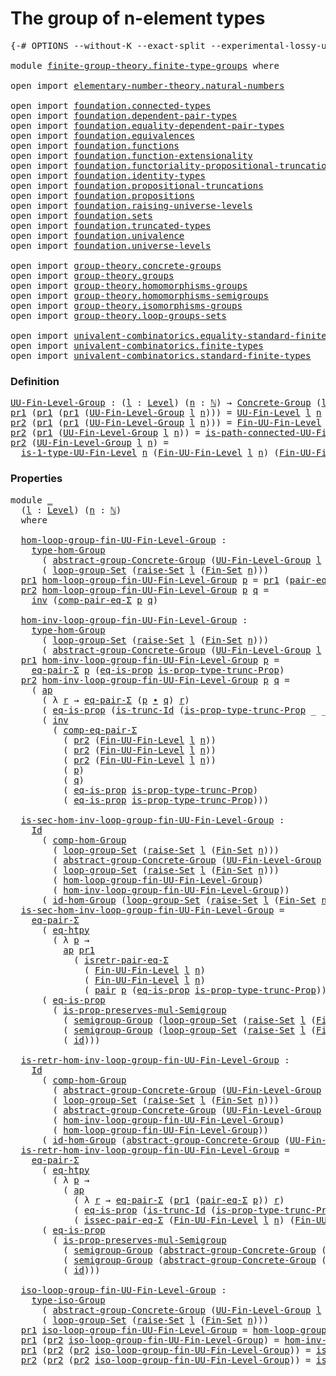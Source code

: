 # The group of n-element types

<pre class="Agda"><a id="41" class="Symbol">{-#</a> <a id="45" class="Keyword">OPTIONS</a> <a id="53" class="Pragma">--without-K</a> <a id="65" class="Pragma">--exact-split</a> <a id="79" class="Pragma">--experimental-lossy-unification</a> <a id="112" class="Symbol">#-}</a>

<a id="117" class="Keyword">module</a> <a id="124" href="finite-group-theory.finite-type-groups.html" class="Module">finite-group-theory.finite-type-groups</a> <a id="163" class="Keyword">where</a>

<a id="170" class="Keyword">open</a> <a id="175" class="Keyword">import</a> <a id="182" href="elementary-number-theory.natural-numbers.html" class="Module">elementary-number-theory.natural-numbers</a>

<a id="224" class="Keyword">open</a> <a id="229" class="Keyword">import</a> <a id="236" href="foundation.connected-types.html" class="Module">foundation.connected-types</a> 
<a id="264" class="Keyword">open</a> <a id="269" class="Keyword">import</a> <a id="276" href="foundation.dependent-pair-types.html" class="Module">foundation.dependent-pair-types</a> 
<a id="309" class="Keyword">open</a> <a id="314" class="Keyword">import</a> <a id="321" href="foundation.equality-dependent-pair-types.html" class="Module">foundation.equality-dependent-pair-types</a> 
<a id="363" class="Keyword">open</a> <a id="368" class="Keyword">import</a> <a id="375" href="foundation.equivalences.html" class="Module">foundation.equivalences</a> 
<a id="400" class="Keyword">open</a> <a id="405" class="Keyword">import</a> <a id="412" href="foundation.functions.html" class="Module">foundation.functions</a>
<a id="433" class="Keyword">open</a> <a id="438" class="Keyword">import</a> <a id="445" href="foundation.function-extensionality.html" class="Module">foundation.function-extensionality</a>
<a id="480" class="Keyword">open</a> <a id="485" class="Keyword">import</a> <a id="492" href="foundation.functoriality-propositional-truncation.html" class="Module">foundation.functoriality-propositional-truncation</a>
<a id="542" class="Keyword">open</a> <a id="547" class="Keyword">import</a> <a id="554" href="foundation.identity-types.html" class="Module">foundation.identity-types</a> 
<a id="581" class="Keyword">open</a> <a id="586" class="Keyword">import</a> <a id="593" href="foundation.propositional-truncations.html" class="Module">foundation.propositional-truncations</a>
<a id="630" class="Keyword">open</a> <a id="635" class="Keyword">import</a> <a id="642" href="foundation.propositions.html" class="Module">foundation.propositions</a>
<a id="666" class="Keyword">open</a> <a id="671" class="Keyword">import</a> <a id="678" href="foundation.raising-universe-levels.html" class="Module">foundation.raising-universe-levels</a>
<a id="713" class="Keyword">open</a> <a id="718" class="Keyword">import</a> <a id="725" href="foundation.sets.html" class="Module">foundation.sets</a>
<a id="741" class="Keyword">open</a> <a id="746" class="Keyword">import</a> <a id="753" href="foundation.truncated-types.html" class="Module">foundation.truncated-types</a>
<a id="780" class="Keyword">open</a> <a id="785" class="Keyword">import</a> <a id="792" href="foundation.univalence.html" class="Module">foundation.univalence</a> 
<a id="815" class="Keyword">open</a> <a id="820" class="Keyword">import</a> <a id="827" href="foundation.universe-levels.html" class="Module">foundation.universe-levels</a> 

<a id="856" class="Keyword">open</a> <a id="861" class="Keyword">import</a> <a id="868" href="group-theory.concrete-groups.html" class="Module">group-theory.concrete-groups</a> 
<a id="898" class="Keyword">open</a> <a id="903" class="Keyword">import</a> <a id="910" href="group-theory.groups.html" class="Module">group-theory.groups</a>
<a id="930" class="Keyword">open</a> <a id="935" class="Keyword">import</a> <a id="942" href="group-theory.homomorphisms-groups.html" class="Module">group-theory.homomorphisms-groups</a>
<a id="976" class="Keyword">open</a> <a id="981" class="Keyword">import</a> <a id="988" href="group-theory.homomorphisms-semigroups.html" class="Module">group-theory.homomorphisms-semigroups</a>
<a id="1026" class="Keyword">open</a> <a id="1031" class="Keyword">import</a> <a id="1038" href="group-theory.isomorphisms-groups.html" class="Module">group-theory.isomorphisms-groups</a>
<a id="1071" class="Keyword">open</a> <a id="1076" class="Keyword">import</a> <a id="1083" href="group-theory.loop-groups-sets.html" class="Module">group-theory.loop-groups-sets</a>

<a id="1114" class="Keyword">open</a> <a id="1119" class="Keyword">import</a> <a id="1126" href="univalent-combinatorics.equality-standard-finite-types.html" class="Module">univalent-combinatorics.equality-standard-finite-types</a>
<a id="1181" class="Keyword">open</a> <a id="1186" class="Keyword">import</a> <a id="1193" href="univalent-combinatorics.finite-types.html" class="Module">univalent-combinatorics.finite-types</a>
<a id="1230" class="Keyword">open</a> <a id="1235" class="Keyword">import</a> <a id="1242" href="univalent-combinatorics.standard-finite-types.html" class="Module">univalent-combinatorics.standard-finite-types</a>
</pre>
### Definition

<pre class="Agda"><a id="UU-Fin-Level-Group"></a><a id="1317" href="finite-group-theory.finite-type-groups.html#1317" class="Function">UU-Fin-Level-Group</a> <a id="1336" class="Symbol">:</a> <a id="1338" class="Symbol">(</a><a id="1339" href="finite-group-theory.finite-type-groups.html#1339" class="Bound">l</a> <a id="1341" class="Symbol">:</a> <a id="1343" href="Agda.Primitive.html#597" class="Postulate">Level</a><a id="1348" class="Symbol">)</a> <a id="1350" class="Symbol">(</a><a id="1351" href="finite-group-theory.finite-type-groups.html#1351" class="Bound">n</a> <a id="1353" class="Symbol">:</a> <a id="1355" href="elementary-number-theory.natural-numbers.html#1530" class="Datatype">ℕ</a><a id="1356" class="Symbol">)</a> <a id="1358" class="Symbol">→</a> <a id="1360" href="group-theory.concrete-groups.html#1969" class="Function">Concrete-Group</a> <a id="1375" class="Symbol">(</a><a id="1376" href="Agda.Primitive.html#780" class="Primitive">lsuc</a> <a id="1381" href="finite-group-theory.finite-type-groups.html#1339" class="Bound">l</a><a id="1382" class="Symbol">)</a>
<a id="1384" href="foundation-core.dependent-pair-types.html#605" class="Field">pr1</a> <a id="1388" class="Symbol">(</a><a id="1389" href="foundation-core.dependent-pair-types.html#605" class="Field">pr1</a> <a id="1393" class="Symbol">(</a><a id="1394" href="foundation-core.dependent-pair-types.html#605" class="Field">pr1</a> <a id="1398" class="Symbol">(</a><a id="1399" href="finite-group-theory.finite-type-groups.html#1317" class="Function">UU-Fin-Level-Group</a> <a id="1418" href="finite-group-theory.finite-type-groups.html#1418" class="Bound">l</a> <a id="1420" href="finite-group-theory.finite-type-groups.html#1420" class="Bound">n</a><a id="1421" class="Symbol">)))</a> <a id="1425" class="Symbol">=</a> <a id="1427" href="univalent-combinatorics.finite-types.html#5389" class="Function">UU-Fin-Level</a> <a id="1440" href="finite-group-theory.finite-type-groups.html#1418" class="Bound">l</a> <a id="1442" href="finite-group-theory.finite-type-groups.html#1420" class="Bound">n</a>
<a id="1444" href="foundation-core.dependent-pair-types.html#617" class="Field">pr2</a> <a id="1448" class="Symbol">(</a><a id="1449" href="foundation-core.dependent-pair-types.html#605" class="Field">pr1</a> <a id="1453" class="Symbol">(</a><a id="1454" href="foundation-core.dependent-pair-types.html#605" class="Field">pr1</a> <a id="1458" class="Symbol">(</a><a id="1459" href="finite-group-theory.finite-type-groups.html#1317" class="Function">UU-Fin-Level-Group</a> <a id="1478" href="finite-group-theory.finite-type-groups.html#1478" class="Bound">l</a> <a id="1480" href="finite-group-theory.finite-type-groups.html#1480" class="Bound">n</a><a id="1481" class="Symbol">)))</a> <a id="1485" class="Symbol">=</a> <a id="1487" href="univalent-combinatorics.finite-types.html#9965" class="Function">Fin-UU-Fin-Level</a> <a id="1504" href="finite-group-theory.finite-type-groups.html#1478" class="Bound">l</a> <a id="1506" href="finite-group-theory.finite-type-groups.html#1480" class="Bound">n</a>
<a id="1508" href="foundation-core.dependent-pair-types.html#617" class="Field">pr2</a> <a id="1512" class="Symbol">(</a><a id="1513" href="foundation-core.dependent-pair-types.html#605" class="Field">pr1</a> <a id="1517" class="Symbol">(</a><a id="1518" href="finite-group-theory.finite-type-groups.html#1317" class="Function">UU-Fin-Level-Group</a> <a id="1537" href="finite-group-theory.finite-type-groups.html#1537" class="Bound">l</a> <a id="1539" href="finite-group-theory.finite-type-groups.html#1539" class="Bound">n</a><a id="1540" class="Symbol">))</a> <a id="1543" class="Symbol">=</a> <a id="1545" href="univalent-combinatorics.finite-types.html#23575" class="Function">is-path-connected-UU-Fin-Level</a> <a id="1576" href="finite-group-theory.finite-type-groups.html#1539" class="Bound">n</a>
<a id="1578" href="foundation-core.dependent-pair-types.html#617" class="Field">pr2</a> <a id="1582" class="Symbol">(</a><a id="1583" href="finite-group-theory.finite-type-groups.html#1317" class="Function">UU-Fin-Level-Group</a> <a id="1602" href="finite-group-theory.finite-type-groups.html#1602" class="Bound">l</a> <a id="1604" href="finite-group-theory.finite-type-groups.html#1604" class="Bound">n</a><a id="1605" class="Symbol">)</a> <a id="1607" class="Symbol">=</a>
  <a id="1611" href="univalent-combinatorics.finite-types.html#21706" class="Function">is-1-type-UU-Fin-Level</a> <a id="1634" href="finite-group-theory.finite-type-groups.html#1604" class="Bound">n</a> <a id="1636" class="Symbol">(</a><a id="1637" href="univalent-combinatorics.finite-types.html#9965" class="Function">Fin-UU-Fin-Level</a> <a id="1654" href="finite-group-theory.finite-type-groups.html#1602" class="Bound">l</a> <a id="1656" href="finite-group-theory.finite-type-groups.html#1604" class="Bound">n</a><a id="1657" class="Symbol">)</a> <a id="1659" class="Symbol">(</a><a id="1660" href="univalent-combinatorics.finite-types.html#9965" class="Function">Fin-UU-Fin-Level</a> <a id="1677" href="finite-group-theory.finite-type-groups.html#1602" class="Bound">l</a> <a id="1679" href="finite-group-theory.finite-type-groups.html#1604" class="Bound">n</a><a id="1680" class="Symbol">)</a>
</pre>
### Properties

<pre class="Agda"><a id="1711" class="Keyword">module</a> <a id="1718" href="finite-group-theory.finite-type-groups.html#1718" class="Module">_</a>
  <a id="1722" class="Symbol">(</a><a id="1723" href="finite-group-theory.finite-type-groups.html#1723" class="Bound">l</a> <a id="1725" class="Symbol">:</a> <a id="1727" href="Agda.Primitive.html#597" class="Postulate">Level</a><a id="1732" class="Symbol">)</a> <a id="1734" class="Symbol">(</a><a id="1735" href="finite-group-theory.finite-type-groups.html#1735" class="Bound">n</a> <a id="1737" class="Symbol">:</a> <a id="1739" href="elementary-number-theory.natural-numbers.html#1530" class="Datatype">ℕ</a><a id="1740" class="Symbol">)</a>
  <a id="1744" class="Keyword">where</a>

  <a id="1753" href="finite-group-theory.finite-type-groups.html#1753" class="Function">hom-loop-group-fin-UU-Fin-Level-Group</a> <a id="1791" class="Symbol">:</a>
    <a id="1797" href="group-theory.homomorphisms-groups.html#1630" class="Function">type-hom-Group</a>
      <a id="1818" class="Symbol">(</a> <a id="1820" href="group-theory.concrete-groups.html#6346" class="Function">abstract-group-Concrete-Group</a> <a id="1850" class="Symbol">(</a><a id="1851" href="finite-group-theory.finite-type-groups.html#1317" class="Function">UU-Fin-Level-Group</a> <a id="1870" href="finite-group-theory.finite-type-groups.html#1723" class="Bound">l</a> <a id="1872" href="finite-group-theory.finite-type-groups.html#1735" class="Bound">n</a><a id="1873" class="Symbol">))</a>
      <a id="1882" class="Symbol">(</a> <a id="1884" href="group-theory.loop-groups-sets.html#3440" class="Function">loop-group-Set</a> <a id="1899" class="Symbol">(</a><a id="1900" href="foundation.raising-universe-levels.html#2149" class="Function">raise-Set</a> <a id="1910" href="finite-group-theory.finite-type-groups.html#1723" class="Bound">l</a> <a id="1912" class="Symbol">(</a><a id="1913" href="univalent-combinatorics.standard-finite-types.html#2285" class="Function">Fin-Set</a> <a id="1921" href="finite-group-theory.finite-type-groups.html#1735" class="Bound">n</a><a id="1922" class="Symbol">)))</a>
  <a id="1928" href="foundation-core.dependent-pair-types.html#605" class="Field">pr1</a> <a id="1932" href="finite-group-theory.finite-type-groups.html#1753" class="Function">hom-loop-group-fin-UU-Fin-Level-Group</a> <a id="1970" href="finite-group-theory.finite-type-groups.html#1970" class="Bound">p</a> <a id="1972" class="Symbol">=</a> <a id="1974" href="foundation-core.dependent-pair-types.html#605" class="Field">pr1</a> <a id="1978" class="Symbol">(</a><a id="1979" href="foundation.equality-dependent-pair-types.html#1398" class="Function">pair-eq-Σ</a> <a id="1989" href="finite-group-theory.finite-type-groups.html#1970" class="Bound">p</a><a id="1990" class="Symbol">)</a>
  <a id="1994" href="foundation-core.dependent-pair-types.html#617" class="Field">pr2</a> <a id="1998" href="finite-group-theory.finite-type-groups.html#1753" class="Function">hom-loop-group-fin-UU-Fin-Level-Group</a> <a id="2036" href="finite-group-theory.finite-type-groups.html#2036" class="Bound">p</a> <a id="2038" href="finite-group-theory.finite-type-groups.html#2038" class="Bound">q</a> <a id="2040" class="Symbol">=</a>
    <a id="2046" href="foundation-core.identity-types.html#2729" class="Function">inv</a> <a id="2050" class="Symbol">(</a><a id="2051" href="foundation.equality-dependent-pair-types.html#3193" class="Function">comp-pair-eq-Σ</a> <a id="2066" href="finite-group-theory.finite-type-groups.html#2036" class="Bound">p</a> <a id="2068" href="finite-group-theory.finite-type-groups.html#2038" class="Bound">q</a><a id="2069" class="Symbol">)</a>
  
  <a id="2076" href="finite-group-theory.finite-type-groups.html#2076" class="Function">hom-inv-loop-group-fin-UU-Fin-Level-Group</a> <a id="2118" class="Symbol">:</a>
    <a id="2124" href="group-theory.homomorphisms-groups.html#1630" class="Function">type-hom-Group</a>
      <a id="2145" class="Symbol">(</a> <a id="2147" href="group-theory.loop-groups-sets.html#3440" class="Function">loop-group-Set</a> <a id="2162" class="Symbol">(</a><a id="2163" href="foundation.raising-universe-levels.html#2149" class="Function">raise-Set</a> <a id="2173" href="finite-group-theory.finite-type-groups.html#1723" class="Bound">l</a> <a id="2175" class="Symbol">(</a><a id="2176" href="univalent-combinatorics.standard-finite-types.html#2285" class="Function">Fin-Set</a> <a id="2184" href="finite-group-theory.finite-type-groups.html#1735" class="Bound">n</a><a id="2185" class="Symbol">)))</a>
      <a id="2195" class="Symbol">(</a> <a id="2197" href="group-theory.concrete-groups.html#6346" class="Function">abstract-group-Concrete-Group</a> <a id="2227" class="Symbol">(</a><a id="2228" href="finite-group-theory.finite-type-groups.html#1317" class="Function">UU-Fin-Level-Group</a> <a id="2247" href="finite-group-theory.finite-type-groups.html#1723" class="Bound">l</a> <a id="2249" href="finite-group-theory.finite-type-groups.html#1735" class="Bound">n</a><a id="2250" class="Symbol">))</a>
  <a id="2255" href="foundation-core.dependent-pair-types.html#605" class="Field">pr1</a> <a id="2259" href="finite-group-theory.finite-type-groups.html#2076" class="Function">hom-inv-loop-group-fin-UU-Fin-Level-Group</a> <a id="2301" href="finite-group-theory.finite-type-groups.html#2301" class="Bound">p</a> <a id="2303" class="Symbol">=</a>
    <a id="2309" href="foundation.equality-dependent-pair-types.html#1481" class="Function">eq-pair-Σ</a> <a id="2319" href="finite-group-theory.finite-type-groups.html#2301" class="Bound">p</a> <a id="2321" class="Symbol">(</a><a id="2322" href="foundation-core.propositions.html#2719" class="Function">eq-is-prop</a> <a id="2333" href="foundation.propositional-truncations.html#2227" class="Function">is-prop-type-trunc-Prop</a><a id="2356" class="Symbol">)</a>
  <a id="2360" href="foundation-core.dependent-pair-types.html#617" class="Field">pr2</a> <a id="2364" href="finite-group-theory.finite-type-groups.html#2076" class="Function">hom-inv-loop-group-fin-UU-Fin-Level-Group</a> <a id="2406" href="finite-group-theory.finite-type-groups.html#2406" class="Bound">p</a> <a id="2408" href="finite-group-theory.finite-type-groups.html#2408" class="Bound">q</a> <a id="2410" class="Symbol">=</a>
    <a id="2416" class="Symbol">(</a> <a id="2418" href="foundation-core.identity-types.html#4003" class="Function">ap</a>
      <a id="2427" class="Symbol">(</a> <a id="2429" class="Symbol">λ</a> <a id="2431" href="finite-group-theory.finite-type-groups.html#2431" class="Bound">r</a> <a id="2433" class="Symbol">→</a> <a id="2435" href="foundation.equality-dependent-pair-types.html#1481" class="Function">eq-pair-Σ</a> <a id="2445" class="Symbol">(</a><a id="2446" href="finite-group-theory.finite-type-groups.html#2406" class="Bound">p</a> <a id="2448" href="foundation-core.identity-types.html#2425" class="Function Operator">∙</a> <a id="2450" href="finite-group-theory.finite-type-groups.html#2408" class="Bound">q</a><a id="2451" class="Symbol">)</a> <a id="2453" href="finite-group-theory.finite-type-groups.html#2431" class="Bound">r</a><a id="2454" class="Symbol">)</a>
      <a id="2462" class="Symbol">(</a> <a id="2464" href="foundation-core.propositions.html#2719" class="Function">eq-is-prop</a> <a id="2475" class="Symbol">(</a><a id="2476" href="foundation-core.truncated-types.html#3072" class="Function">is-trunc-Id</a> <a id="2488" class="Symbol">(</a><a id="2489" href="foundation.propositional-truncations.html#2227" class="Function">is-prop-type-trunc-Prop</a> <a id="2513" class="Symbol">_</a> <a id="2515" class="Symbol">_))))</a> <a id="2521" href="foundation-core.identity-types.html#2425" class="Function Operator">∙</a>
      <a id="2529" class="Symbol">(</a> <a id="2531" href="foundation-core.identity-types.html#2729" class="Function">inv</a>
        <a id="2543" class="Symbol">(</a> <a id="2545" href="foundation.equality-dependent-pair-types.html#2808" class="Function">comp-eq-pair-Σ</a>
          <a id="2570" class="Symbol">(</a> <a id="2572" href="foundation-core.dependent-pair-types.html#617" class="Field">pr2</a> <a id="2576" class="Symbol">(</a><a id="2577" href="univalent-combinatorics.finite-types.html#9965" class="Function">Fin-UU-Fin-Level</a> <a id="2594" href="finite-group-theory.finite-type-groups.html#1723" class="Bound">l</a> <a id="2596" href="finite-group-theory.finite-type-groups.html#1735" class="Bound">n</a><a id="2597" class="Symbol">))</a>
          <a id="2610" class="Symbol">(</a> <a id="2612" href="foundation-core.dependent-pair-types.html#617" class="Field">pr2</a> <a id="2616" class="Symbol">(</a><a id="2617" href="univalent-combinatorics.finite-types.html#9965" class="Function">Fin-UU-Fin-Level</a> <a id="2634" href="finite-group-theory.finite-type-groups.html#1723" class="Bound">l</a> <a id="2636" href="finite-group-theory.finite-type-groups.html#1735" class="Bound">n</a><a id="2637" class="Symbol">))</a>
          <a id="2650" class="Symbol">(</a> <a id="2652" href="foundation-core.dependent-pair-types.html#617" class="Field">pr2</a> <a id="2656" class="Symbol">(</a><a id="2657" href="univalent-combinatorics.finite-types.html#9965" class="Function">Fin-UU-Fin-Level</a> <a id="2674" href="finite-group-theory.finite-type-groups.html#1723" class="Bound">l</a> <a id="2676" href="finite-group-theory.finite-type-groups.html#1735" class="Bound">n</a><a id="2677" class="Symbol">))</a>
          <a id="2690" class="Symbol">(</a> <a id="2692" href="finite-group-theory.finite-type-groups.html#2406" class="Bound">p</a><a id="2693" class="Symbol">)</a>
          <a id="2705" class="Symbol">(</a> <a id="2707" href="finite-group-theory.finite-type-groups.html#2408" class="Bound">q</a><a id="2708" class="Symbol">)</a>
          <a id="2720" class="Symbol">(</a> <a id="2722" href="foundation-core.propositions.html#2719" class="Function">eq-is-prop</a> <a id="2733" href="foundation.propositional-truncations.html#2227" class="Function">is-prop-type-trunc-Prop</a><a id="2756" class="Symbol">)</a>
          <a id="2768" class="Symbol">(</a> <a id="2770" href="foundation-core.propositions.html#2719" class="Function">eq-is-prop</a> <a id="2781" href="foundation.propositional-truncations.html#2227" class="Function">is-prop-type-trunc-Prop</a><a id="2804" class="Symbol">)))</a>

  <a id="2811" href="finite-group-theory.finite-type-groups.html#2811" class="Function">is-sec-hom-inv-loop-group-fin-UU-Fin-Level-Group</a> <a id="2860" class="Symbol">:</a>
    <a id="2866" href="foundation-core.identity-types.html#1767" class="Datatype">Id</a>
      <a id="2875" class="Symbol">(</a> <a id="2877" href="group-theory.homomorphisms-groups.html#2256" class="Function">comp-hom-Group</a>
        <a id="2900" class="Symbol">(</a> <a id="2902" href="group-theory.loop-groups-sets.html#3440" class="Function">loop-group-Set</a> <a id="2917" class="Symbol">(</a><a id="2918" href="foundation.raising-universe-levels.html#2149" class="Function">raise-Set</a> <a id="2928" href="finite-group-theory.finite-type-groups.html#1723" class="Bound">l</a> <a id="2930" class="Symbol">(</a><a id="2931" href="univalent-combinatorics.standard-finite-types.html#2285" class="Function">Fin-Set</a> <a id="2939" href="finite-group-theory.finite-type-groups.html#1735" class="Bound">n</a><a id="2940" class="Symbol">)))</a>
        <a id="2952" class="Symbol">(</a> <a id="2954" href="group-theory.concrete-groups.html#6346" class="Function">abstract-group-Concrete-Group</a> <a id="2984" class="Symbol">(</a><a id="2985" href="finite-group-theory.finite-type-groups.html#1317" class="Function">UU-Fin-Level-Group</a> <a id="3004" href="finite-group-theory.finite-type-groups.html#1723" class="Bound">l</a> <a id="3006" href="finite-group-theory.finite-type-groups.html#1735" class="Bound">n</a><a id="3007" class="Symbol">))</a>
        <a id="3018" class="Symbol">(</a> <a id="3020" href="group-theory.loop-groups-sets.html#3440" class="Function">loop-group-Set</a> <a id="3035" class="Symbol">(</a><a id="3036" href="foundation.raising-universe-levels.html#2149" class="Function">raise-Set</a> <a id="3046" href="finite-group-theory.finite-type-groups.html#1723" class="Bound">l</a> <a id="3048" class="Symbol">(</a><a id="3049" href="univalent-combinatorics.standard-finite-types.html#2285" class="Function">Fin-Set</a> <a id="3057" href="finite-group-theory.finite-type-groups.html#1735" class="Bound">n</a><a id="3058" class="Symbol">)))</a>
        <a id="3070" class="Symbol">(</a> <a id="3072" href="finite-group-theory.finite-type-groups.html#1753" class="Function">hom-loop-group-fin-UU-Fin-Level-Group</a><a id="3109" class="Symbol">)</a>
        <a id="3119" class="Symbol">(</a> <a id="3121" href="finite-group-theory.finite-type-groups.html#2076" class="Function">hom-inv-loop-group-fin-UU-Fin-Level-Group</a><a id="3162" class="Symbol">))</a>
      <a id="3171" class="Symbol">(</a> <a id="3173" href="group-theory.homomorphisms-groups.html#2087" class="Function">id-hom-Group</a> <a id="3186" class="Symbol">(</a><a id="3187" href="group-theory.loop-groups-sets.html#3440" class="Function">loop-group-Set</a> <a id="3202" class="Symbol">(</a><a id="3203" href="foundation.raising-universe-levels.html#2149" class="Function">raise-Set</a> <a id="3213" href="finite-group-theory.finite-type-groups.html#1723" class="Bound">l</a> <a id="3215" class="Symbol">(</a><a id="3216" href="univalent-combinatorics.standard-finite-types.html#2285" class="Function">Fin-Set</a> <a id="3224" href="finite-group-theory.finite-type-groups.html#1735" class="Bound">n</a><a id="3225" class="Symbol">))))</a>
  <a id="3232" href="finite-group-theory.finite-type-groups.html#2811" class="Function">is-sec-hom-inv-loop-group-fin-UU-Fin-Level-Group</a> <a id="3281" class="Symbol">=</a>
    <a id="3287" href="foundation.equality-dependent-pair-types.html#1481" class="Function">eq-pair-Σ</a>
      <a id="3303" class="Symbol">(</a> <a id="3305" href="foundation-core.function-extensionality.html#1463" class="Function">eq-htpy</a>
        <a id="3321" class="Symbol">(</a> <a id="3323" class="Symbol">λ</a> <a id="3325" href="finite-group-theory.finite-type-groups.html#3325" class="Bound">p</a> <a id="3327" class="Symbol">→</a>
          <a id="3339" href="foundation-core.identity-types.html#4003" class="Function">ap</a> <a id="3342" href="foundation-core.dependent-pair-types.html#605" class="Field">pr1</a>
            <a id="3358" class="Symbol">(</a> <a id="3360" href="foundation.equality-dependent-pair-types.html#1715" class="Function">isretr-pair-eq-Σ</a>
              <a id="3391" class="Symbol">(</a> <a id="3393" href="univalent-combinatorics.finite-types.html#9965" class="Function">Fin-UU-Fin-Level</a> <a id="3410" href="finite-group-theory.finite-type-groups.html#1723" class="Bound">l</a> <a id="3412" href="finite-group-theory.finite-type-groups.html#1735" class="Bound">n</a><a id="3413" class="Symbol">)</a>
              <a id="3429" class="Symbol">(</a> <a id="3431" href="univalent-combinatorics.finite-types.html#9965" class="Function">Fin-UU-Fin-Level</a> <a id="3448" href="finite-group-theory.finite-type-groups.html#1723" class="Bound">l</a> <a id="3450" href="finite-group-theory.finite-type-groups.html#1735" class="Bound">n</a><a id="3451" class="Symbol">)</a>
              <a id="3467" class="Symbol">(</a> <a id="3469" href="foundation-core.dependent-pair-types.html#588" class="InductiveConstructor">pair</a> <a id="3474" href="finite-group-theory.finite-type-groups.html#3325" class="Bound">p</a> <a id="3476" class="Symbol">(</a><a id="3477" href="foundation-core.propositions.html#2719" class="Function">eq-is-prop</a> <a id="3488" href="foundation.propositional-truncations.html#2227" class="Function">is-prop-type-trunc-Prop</a><a id="3511" class="Symbol">)))))</a>
      <a id="3523" class="Symbol">(</a> <a id="3525" href="foundation-core.propositions.html#2719" class="Function">eq-is-prop</a>
        <a id="3544" class="Symbol">(</a> <a id="3546" href="group-theory.homomorphisms-semigroups.html#2111" class="Function">is-prop-preserves-mul-Semigroup</a>
          <a id="3588" class="Symbol">(</a> <a id="3590" href="group-theory.groups.html#2603" class="Function">semigroup-Group</a> <a id="3606" class="Symbol">(</a><a id="3607" href="group-theory.loop-groups-sets.html#3440" class="Function">loop-group-Set</a> <a id="3622" class="Symbol">(</a><a id="3623" href="foundation.raising-universe-levels.html#2149" class="Function">raise-Set</a> <a id="3633" href="finite-group-theory.finite-type-groups.html#1723" class="Bound">l</a> <a id="3635" class="Symbol">(</a><a id="3636" href="univalent-combinatorics.standard-finite-types.html#2285" class="Function">Fin-Set</a> <a id="3644" href="finite-group-theory.finite-type-groups.html#1735" class="Bound">n</a><a id="3645" class="Symbol">))))</a>
          <a id="3660" class="Symbol">(</a> <a id="3662" href="group-theory.groups.html#2603" class="Function">semigroup-Group</a> <a id="3678" class="Symbol">(</a><a id="3679" href="group-theory.loop-groups-sets.html#3440" class="Function">loop-group-Set</a> <a id="3694" class="Symbol">(</a><a id="3695" href="foundation.raising-universe-levels.html#2149" class="Function">raise-Set</a> <a id="3705" href="finite-group-theory.finite-type-groups.html#1723" class="Bound">l</a> <a id="3707" class="Symbol">(</a><a id="3708" href="univalent-combinatorics.standard-finite-types.html#2285" class="Function">Fin-Set</a> <a id="3716" href="finite-group-theory.finite-type-groups.html#1735" class="Bound">n</a><a id="3717" class="Symbol">))))</a>
          <a id="3732" class="Symbol">(</a> <a id="3734" href="foundation-core.functions.html#322" class="Function">id</a><a id="3736" class="Symbol">)))</a>

  <a id="3743" href="finite-group-theory.finite-type-groups.html#3743" class="Function">is-retr-hom-inv-loop-group-fin-UU-Fin-Level-Group</a> <a id="3793" class="Symbol">:</a>
    <a id="3799" href="foundation-core.identity-types.html#1767" class="Datatype">Id</a>
      <a id="3808" class="Symbol">(</a> <a id="3810" href="group-theory.homomorphisms-groups.html#2256" class="Function">comp-hom-Group</a>
        <a id="3833" class="Symbol">(</a> <a id="3835" href="group-theory.concrete-groups.html#6346" class="Function">abstract-group-Concrete-Group</a> <a id="3865" class="Symbol">(</a><a id="3866" href="finite-group-theory.finite-type-groups.html#1317" class="Function">UU-Fin-Level-Group</a> <a id="3885" href="finite-group-theory.finite-type-groups.html#1723" class="Bound">l</a> <a id="3887" href="finite-group-theory.finite-type-groups.html#1735" class="Bound">n</a><a id="3888" class="Symbol">))</a>
        <a id="3899" class="Symbol">(</a> <a id="3901" href="group-theory.loop-groups-sets.html#3440" class="Function">loop-group-Set</a> <a id="3916" class="Symbol">(</a><a id="3917" href="foundation.raising-universe-levels.html#2149" class="Function">raise-Set</a> <a id="3927" href="finite-group-theory.finite-type-groups.html#1723" class="Bound">l</a> <a id="3929" class="Symbol">(</a><a id="3930" href="univalent-combinatorics.standard-finite-types.html#2285" class="Function">Fin-Set</a> <a id="3938" href="finite-group-theory.finite-type-groups.html#1735" class="Bound">n</a><a id="3939" class="Symbol">)))</a>
        <a id="3951" class="Symbol">(</a> <a id="3953" href="group-theory.concrete-groups.html#6346" class="Function">abstract-group-Concrete-Group</a> <a id="3983" class="Symbol">(</a><a id="3984" href="finite-group-theory.finite-type-groups.html#1317" class="Function">UU-Fin-Level-Group</a> <a id="4003" href="finite-group-theory.finite-type-groups.html#1723" class="Bound">l</a> <a id="4005" href="finite-group-theory.finite-type-groups.html#1735" class="Bound">n</a><a id="4006" class="Symbol">))</a>
        <a id="4017" class="Symbol">(</a> <a id="4019" href="finite-group-theory.finite-type-groups.html#2076" class="Function">hom-inv-loop-group-fin-UU-Fin-Level-Group</a><a id="4060" class="Symbol">)</a>
        <a id="4070" class="Symbol">(</a> <a id="4072" href="finite-group-theory.finite-type-groups.html#1753" class="Function">hom-loop-group-fin-UU-Fin-Level-Group</a><a id="4109" class="Symbol">))</a>
      <a id="4118" class="Symbol">(</a> <a id="4120" href="group-theory.homomorphisms-groups.html#2087" class="Function">id-hom-Group</a> <a id="4133" class="Symbol">(</a><a id="4134" href="group-theory.concrete-groups.html#6346" class="Function">abstract-group-Concrete-Group</a> <a id="4164" class="Symbol">(</a><a id="4165" href="finite-group-theory.finite-type-groups.html#1317" class="Function">UU-Fin-Level-Group</a> <a id="4184" href="finite-group-theory.finite-type-groups.html#1723" class="Bound">l</a> <a id="4186" href="finite-group-theory.finite-type-groups.html#1735" class="Bound">n</a><a id="4187" class="Symbol">)))</a>
  <a id="4193" href="finite-group-theory.finite-type-groups.html#3743" class="Function">is-retr-hom-inv-loop-group-fin-UU-Fin-Level-Group</a> <a id="4243" class="Symbol">=</a>
    <a id="4249" href="foundation.equality-dependent-pair-types.html#1481" class="Function">eq-pair-Σ</a>
      <a id="4265" class="Symbol">(</a> <a id="4267" href="foundation-core.function-extensionality.html#1463" class="Function">eq-htpy</a>
        <a id="4283" class="Symbol">(</a> <a id="4285" class="Symbol">λ</a> <a id="4287" href="finite-group-theory.finite-type-groups.html#4287" class="Bound">p</a> <a id="4289" class="Symbol">→</a>
          <a id="4301" class="Symbol">(</a> <a id="4303" href="foundation-core.identity-types.html#4003" class="Function">ap</a>
            <a id="4318" class="Symbol">(</a> <a id="4320" class="Symbol">λ</a> <a id="4322" href="finite-group-theory.finite-type-groups.html#4322" class="Bound">r</a> <a id="4324" class="Symbol">→</a> <a id="4326" href="foundation.equality-dependent-pair-types.html#1481" class="Function">eq-pair-Σ</a> <a id="4336" class="Symbol">(</a><a id="4337" href="foundation-core.dependent-pair-types.html#605" class="Field">pr1</a> <a id="4341" class="Symbol">(</a><a id="4342" href="foundation.equality-dependent-pair-types.html#1398" class="Function">pair-eq-Σ</a> <a id="4352" href="finite-group-theory.finite-type-groups.html#4287" class="Bound">p</a><a id="4353" class="Symbol">))</a> <a id="4356" href="finite-group-theory.finite-type-groups.html#4322" class="Bound">r</a><a id="4357" class="Symbol">)</a>
            <a id="4371" class="Symbol">(</a> <a id="4373" href="foundation-core.propositions.html#2719" class="Function">eq-is-prop</a> <a id="4384" class="Symbol">(</a><a id="4385" href="foundation-core.truncated-types.html#3072" class="Function">is-trunc-Id</a> <a id="4397" class="Symbol">(</a><a id="4398" href="foundation.propositional-truncations.html#2227" class="Function">is-prop-type-trunc-Prop</a> <a id="4422" class="Symbol">_</a> <a id="4424" class="Symbol">_))))</a>  <a id="4431" href="foundation-core.identity-types.html#2425" class="Function Operator">∙</a>
            <a id="4445" class="Symbol">(</a> <a id="4447" href="foundation.equality-dependent-pair-types.html#1893" class="Function">issec-pair-eq-Σ</a> <a id="4463" class="Symbol">(</a><a id="4464" href="univalent-combinatorics.finite-types.html#9965" class="Function">Fin-UU-Fin-Level</a> <a id="4481" href="finite-group-theory.finite-type-groups.html#1723" class="Bound">l</a> <a id="4483" href="finite-group-theory.finite-type-groups.html#1735" class="Bound">n</a><a id="4484" class="Symbol">)</a> <a id="4486" class="Symbol">(</a><a id="4487" href="univalent-combinatorics.finite-types.html#9965" class="Function">Fin-UU-Fin-Level</a> <a id="4504" href="finite-group-theory.finite-type-groups.html#1723" class="Bound">l</a> <a id="4506" href="finite-group-theory.finite-type-groups.html#1735" class="Bound">n</a><a id="4507" class="Symbol">)</a> <a id="4509" href="finite-group-theory.finite-type-groups.html#4287" class="Bound">p</a><a id="4510" class="Symbol">)))</a>
      <a id="4520" class="Symbol">(</a> <a id="4522" href="foundation-core.propositions.html#2719" class="Function">eq-is-prop</a>
        <a id="4541" class="Symbol">(</a> <a id="4543" href="group-theory.homomorphisms-semigroups.html#2111" class="Function">is-prop-preserves-mul-Semigroup</a>
          <a id="4585" class="Symbol">(</a> <a id="4587" href="group-theory.groups.html#2603" class="Function">semigroup-Group</a> <a id="4603" class="Symbol">(</a><a id="4604" href="group-theory.concrete-groups.html#6346" class="Function">abstract-group-Concrete-Group</a> <a id="4634" class="Symbol">(</a><a id="4635" href="finite-group-theory.finite-type-groups.html#1317" class="Function">UU-Fin-Level-Group</a> <a id="4654" href="finite-group-theory.finite-type-groups.html#1723" class="Bound">l</a> <a id="4656" href="finite-group-theory.finite-type-groups.html#1735" class="Bound">n</a><a id="4657" class="Symbol">)))</a>
          <a id="4671" class="Symbol">(</a> <a id="4673" href="group-theory.groups.html#2603" class="Function">semigroup-Group</a> <a id="4689" class="Symbol">(</a><a id="4690" href="group-theory.concrete-groups.html#6346" class="Function">abstract-group-Concrete-Group</a> <a id="4720" class="Symbol">(</a><a id="4721" href="finite-group-theory.finite-type-groups.html#1317" class="Function">UU-Fin-Level-Group</a> <a id="4740" href="finite-group-theory.finite-type-groups.html#1723" class="Bound">l</a> <a id="4742" href="finite-group-theory.finite-type-groups.html#1735" class="Bound">n</a><a id="4743" class="Symbol">)))</a>
          <a id="4757" class="Symbol">(</a> <a id="4759" href="foundation-core.functions.html#322" class="Function">id</a><a id="4761" class="Symbol">)))</a>

  <a id="4768" href="finite-group-theory.finite-type-groups.html#4768" class="Function">iso-loop-group-fin-UU-Fin-Level-Group</a> <a id="4806" class="Symbol">:</a>
    <a id="4812" href="group-theory.isomorphisms-groups.html#1714" class="Function">type-iso-Group</a>
      <a id="4833" class="Symbol">(</a> <a id="4835" href="group-theory.concrete-groups.html#6346" class="Function">abstract-group-Concrete-Group</a> <a id="4865" class="Symbol">(</a><a id="4866" href="finite-group-theory.finite-type-groups.html#1317" class="Function">UU-Fin-Level-Group</a> <a id="4885" href="finite-group-theory.finite-type-groups.html#1723" class="Bound">l</a> <a id="4887" href="finite-group-theory.finite-type-groups.html#1735" class="Bound">n</a><a id="4888" class="Symbol">))</a>
      <a id="4897" class="Symbol">(</a> <a id="4899" href="group-theory.loop-groups-sets.html#3440" class="Function">loop-group-Set</a> <a id="4914" class="Symbol">(</a><a id="4915" href="foundation.raising-universe-levels.html#2149" class="Function">raise-Set</a> <a id="4925" href="finite-group-theory.finite-type-groups.html#1723" class="Bound">l</a> <a id="4927" class="Symbol">(</a><a id="4928" href="univalent-combinatorics.standard-finite-types.html#2285" class="Function">Fin-Set</a> <a id="4936" href="finite-group-theory.finite-type-groups.html#1735" class="Bound">n</a><a id="4937" class="Symbol">)))</a>
  <a id="4943" href="foundation-core.dependent-pair-types.html#605" class="Field">pr1</a> <a id="4947" href="finite-group-theory.finite-type-groups.html#4768" class="Function">iso-loop-group-fin-UU-Fin-Level-Group</a> <a id="4985" class="Symbol">=</a> <a id="4987" href="finite-group-theory.finite-type-groups.html#1753" class="Function">hom-loop-group-fin-UU-Fin-Level-Group</a>
  <a id="5027" href="foundation-core.dependent-pair-types.html#605" class="Field">pr1</a> <a id="5031" class="Symbol">(</a><a id="5032" href="foundation-core.dependent-pair-types.html#617" class="Field">pr2</a> <a id="5036" href="finite-group-theory.finite-type-groups.html#4768" class="Function">iso-loop-group-fin-UU-Fin-Level-Group</a><a id="5073" class="Symbol">)</a> <a id="5075" class="Symbol">=</a> <a id="5077" href="finite-group-theory.finite-type-groups.html#2076" class="Function">hom-inv-loop-group-fin-UU-Fin-Level-Group</a>
  <a id="5121" href="foundation-core.dependent-pair-types.html#605" class="Field">pr1</a> <a id="5125" class="Symbol">(</a><a id="5126" href="foundation-core.dependent-pair-types.html#617" class="Field">pr2</a> <a id="5130" class="Symbol">(</a><a id="5131" href="foundation-core.dependent-pair-types.html#617" class="Field">pr2</a> <a id="5135" href="finite-group-theory.finite-type-groups.html#4768" class="Function">iso-loop-group-fin-UU-Fin-Level-Group</a><a id="5172" class="Symbol">))</a> <a id="5175" class="Symbol">=</a> <a id="5177" href="finite-group-theory.finite-type-groups.html#2811" class="Function">is-sec-hom-inv-loop-group-fin-UU-Fin-Level-Group</a>
  <a id="5228" href="foundation-core.dependent-pair-types.html#617" class="Field">pr2</a> <a id="5232" class="Symbol">(</a><a id="5233" href="foundation-core.dependent-pair-types.html#617" class="Field">pr2</a> <a id="5237" class="Symbol">(</a><a id="5238" href="foundation-core.dependent-pair-types.html#617" class="Field">pr2</a> <a id="5242" href="finite-group-theory.finite-type-groups.html#4768" class="Function">iso-loop-group-fin-UU-Fin-Level-Group</a><a id="5279" class="Symbol">))</a> <a id="5282" class="Symbol">=</a> <a id="5284" href="finite-group-theory.finite-type-groups.html#3743" class="Function">is-retr-hom-inv-loop-group-fin-UU-Fin-Level-Group</a>
</pre>



